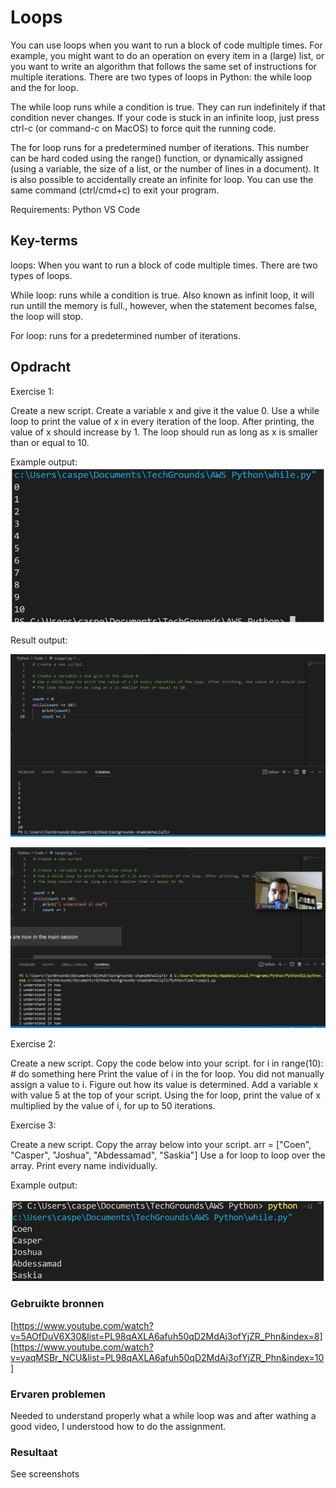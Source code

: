 # Loops

You can use loops when you want to run a block of code multiple times. For example, you might want to do an operation on every item in a (large) list, or you want to write an algorithm that follows the same set of instructions for multiple iterations.
There are two types of loops in Python: the while loop and the for loop.

The while loop runs while a condition is true. They can run indefinitely if that condition never changes. If your code is stuck in an infinite loop, just press ctrl-c (or command-c on MacOS) to force quit the running code.

The for loop runs for a predetermined number of iterations. This number can be hard coded using the range() function, or dynamically assigned (using a variable, the size of a list, or the number of lines in a document). It is also possible to accidentally create an infinite for loop. You can use the same command (ctrl/cmd+c) to exit your program.

Requirements:
Python
VS Code

## Key-terms

loops: When you want to run a block of code multiple times. There are two types of loops.

While loop: runs while a condition is true. Also known as infinit loop, it will run untill the memory is full., however, when the statement becomes false, the loop will stop.

For loop: runs for a predetermined number of iterations.

## Opdracht

Exercise 1:

Create a new script.
Create a variable x and give it the value 0.
Use a while loop to print the value of x in every iteration of the loop. After printing, the value of x should increase by 1. The loop should run as long as x is smaller than or equal to 10.

Example output:
![Alt text](../../00_includes/Python/Loops/Loops1.jpg)

Result output:

![Alt text](<../../00_includes/Python/Loops/While loop1.jpg>)

![Alt text](<../../00_includes/Python/Loops/While loop2.jpg>)


Exercise 2:

Create a new script.
Copy the code below into your script.
for i in range(10):
	# do something here
Print the value of i in the for loop. You did not manually assign a value to i. Figure out how its value is determined.
Add a variable x with value 5 at the top of your script.
Using the for loop, print the value of x multiplied by the value of i, for up to 50 iterations.

Exercise 3:

Create a new script.
Copy the array below into your script.
arr = ["Coen", "Casper", "Joshua", "Abdessamad", "Saskia"]
Use a for loop to loop over the array. Print every name individually.

Example output:

![Alt text](../../00_includes/Python/Loops/Loops2.jpg)


### Gebruikte bronnen

[https://www.youtube.com/watch?v=5AOfDuV6X30&list=PL98qAXLA6afuh50qD2MdAj3ofYjZR_Phn&index=8]
[https://www.youtube.com/watch?v=yaqMSBr_NCU&list=PL98qAXLA6afuh50qD2MdAj3ofYjZR_Phn&index=10]

### Ervaren problemen
Needed to understand properly what a while loop was and after wathing a good video, I understood how to do the assignment.

### Resultaat
See screenshots
